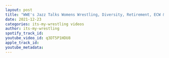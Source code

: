 ```yaml
---
layout: post
title: "WWE's Jazz Talks Womens Wrestling, Diversity, Retirement, ECW & More"
date: 2021-12-23
categories: its-my-wrestling videos
author: its-my-wrestling
spotify_track_id: 
youtube_video_id: q3DT5P1HDU8
apple_track_id: 
youtube_metadata: 
---
```

